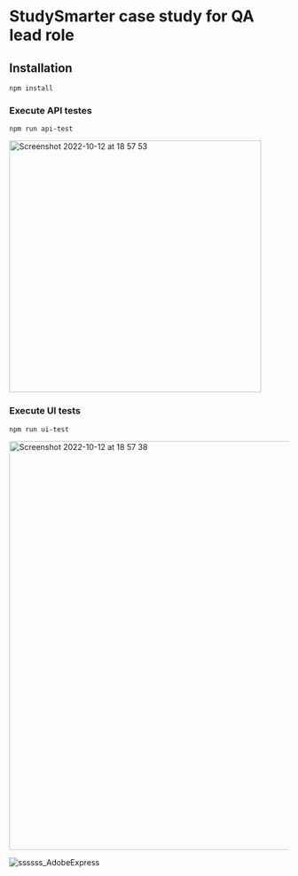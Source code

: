 # StudySmarter case study for QA lead role

## Installation

```
npm install
```

### Execute API testes

```
npm run api-test
```

<img width="454" alt="Screenshot 2022-10-12 at 18 57 53" src="https://user-images.githubusercontent.com/1129811/195403657-520b439e-58b8-4533-b178-efaa7feaee61.png">

### Execute UI tests

```
npm run ui-test
```

<img width="737" alt="Screenshot 2022-10-12 at 18 57 38" src="https://user-images.githubusercontent.com/1129811/195403688-2c62209a-48d3-4288-8f5a-a5d6494067a4.png">


![ssssss_AdobeExpress](https://user-images.githubusercontent.com/1129811/195403623-37f31226-f2a2-4362-890d-e672ebce9c96.gif)
